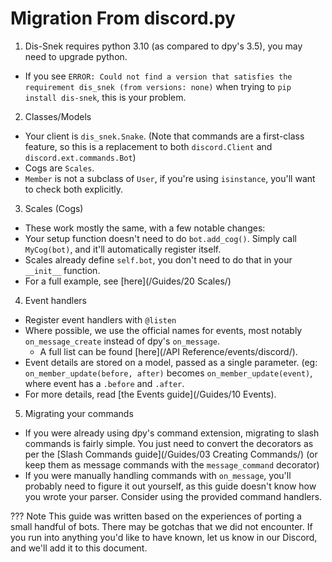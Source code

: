 # Migration From discord.py

1. Dis-Snek requires python 3.10 (as compared to dpy's 3.5), you may need to upgrade python.
  - If you see `ERROR: Could not find a version that satisfies the requirement dis_snek (from versions: none)` when trying to `pip install dis-snek`, this is your problem.
2. Classes/Models
  - Your client is `dis_snek.Snake`.  (Note that commands are a first-class feature, so this is a replacement to both `discord.Client` and `discord.ext.commands.Bot`)
  - Cogs are `Scales`.
  - `Member` is not a subclass of `User`, if you're using `isinstance`, you'll want to check both explicitly.
3. Scales (Cogs)
  - These work mostly the same, with a few notable changes:
  - Your setup function doesn't need to do `bot.add_cog()`.  Simply call `MyCog(bot)`, and it'll automatically register itself.
  - Scales already define `self.bot`, you don't need to do that in your `__init__` function.
  - For a full example, see [here](/Guides/20 Scales/)
4. Event handlers
  - Register event handlers with `@listen`
  - Where possible, we use the official names for events, most notably `on_message_create` instead of dpy's `on_message`.
    - A full list can be found [here](/API Reference/events/discord/).
  - Event details are stored on a model, passed as a single parameter. (eg: `on_member_update(before, after)` becomes `on_member_update(event)`, where event has a `.before` and `.after`.
  - For more details, read [the Events guide](/Guides/10 Events).
5. Migrating your commands
  - If you were already using dpy's command extension, migrating to slash commands is fairly simple.  You just need to convert the decorators as per the [Slash Commands guide](/Guides/03 Creating Commands/) (or keep them as message commands with the `message_command` decorator)
  - If you were manually handling commands with `on_message`, you'll probably need to figure it out yourself, as this guide doesn't know how you wrote your parser.  Consider using the provided command handlers.

??? Note
    This guide was written based on the experiences of porting a small handful of bots.  There may be gotchas that we did not encounter.  If you run into anything you'd like to have known, let us know in our Discord, and we'll add it to this document.
